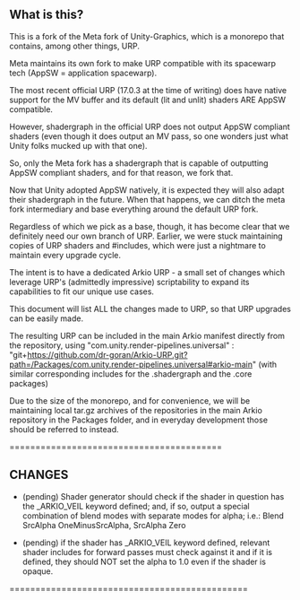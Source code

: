 ## What is this?

This is a fork of the Meta fork of Unity-Graphics, which is a monorepo that contains, among other things, URP.

Meta maintains its own fork to make URP compatible with its spacewarp tech (AppSW = application spacewarp).

The most recent official URP (17.0.3 at the time of writing) does have native support for the MV buffer and its default (lit and unlit) shaders ARE AppSW compatible.

However, shadergraph in the official URP does not output AppSW compliant shaders (even though it does output an MV pass, so one wonders just what Unity folks mucked up with that one).

So, only the Meta fork has a shadergraph that is capable of outputting AppSW compliant shaders, and for that reason, we fork that.

Now that Unity adopted AppSW natively, it is expected they will also adapt their shadergraph in the future. When that happens, we can ditch the meta fork intermediary and base everything around the default URP fork.

Regardless of which we pick as a base, though, it has become clear that we definitely need our own branch of URP. Earlier, we were stuck maintaining copies of URP shaders and #includes, which were just a nightmare to maintain every upgrade cycle.

The intent is to have a dedicated Arkio URP - a small set of changes which leverage URP's (admittedly impressive) scriptability to expand its capabilities to fit our unique use cases.

This document will list ALL the changes made to URP, so that URP upgrades can be easily made.

The resulting URP can be included in the main Arkio manifest directly from the repository, using "com.unity.render-pipelines.universal" : "git+https://github.com/dr-goran/Arkio-URP.git?path=/Packages/com.unity.render-pipelines.universal#arkio-main" 
(with similar corresponding includes for the .shadergraph and the .core packages)

Due to the size of the monorepo, and for convenience, we will be maintaining local tar.gz archives of the repositories in the main Arkio repository in the Packages folder, and in everyday development those should be referred to instead.

=========================================

## CHANGES

- (pending) Shader generator should check if the shader in question has the _ARKIO_VEIL keyword defined; and, if so, output a special combination of blend modes with separate modes for alpha; i.e.:
Blend SrcAlpha OneMinusSrcAlpha, SrcAlpha Zero

- (pending) if the shader has _ARKIO_VEIL keyword defined, relevant shader includes for forward passes must check against it and if it is defined, they should NOT set the alpha to 1.0 even if the shader is opaque.

==============================================